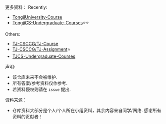 更多资料：
Recently: 
- [TongjiUniversity-Course](https://github.com/italas12138/TongjiUniversity-Course)
- [TongjiCS-Undergraduate-Courses](https://github.com/youknowwhom/TongjiCS-Undergraduate-Courses)⭐⭐

Others:
- [TJ-CSCCG/TJ-Course](https://github.com/TJ-CSCCG/TJCS-Course)
- [TJ-CSCCG/TJ-Assignment](https://github.com/TJ-CSCCG/TJCS-Assignment)⭐
- [TJCS-Undergraduate-Courses](https://github.com/zzhuncle/TJCS-Undergraduate-Courses)



声明:
- 该仓库未来不会被维护.
- 所有答案/参考资料仅作参考.
- 若资料侵权则请在 `issue` 提出.


资料来源：
- 仓库资料大部分是个人/个人所在小组资料，其余内容来自同学/网络. 感谢所有资料的贡献者！
